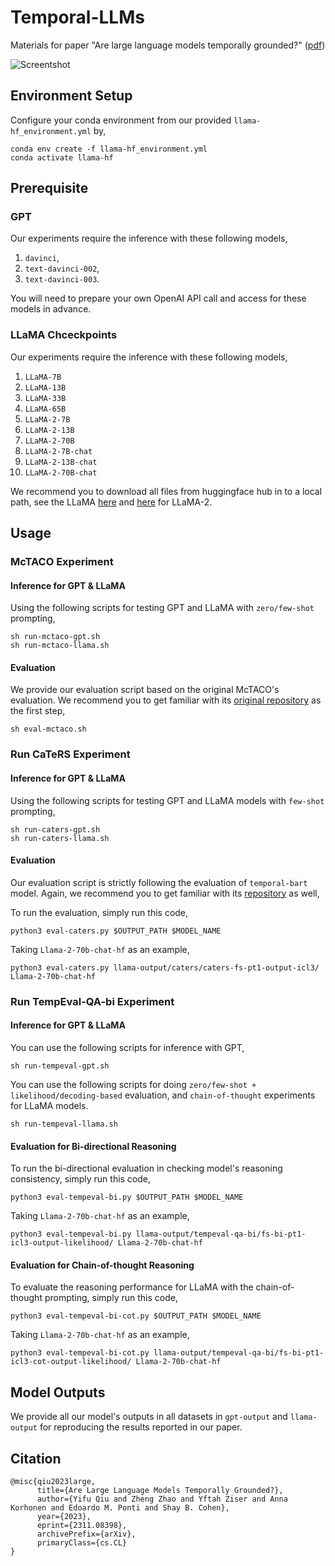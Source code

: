 # Temporal-LLMs
Materials for paper "Are large language models temporally grounded?" ([pdf](https://arxiv.org/pdf/2311.08398.pdf))

![Screentshot](illustration.png)

## Environment Setup

Configure your conda environment from our provided `llama-hf_environment.yml` by,

```
conda env create -f llama-hf_environment.yml
conda activate llama-hf
```

## Prerequisite

### GPT

Our experiments require the inference with these following models,

1. `davinci`,
2. `text-davinci-002`,
3. `text-davinci-003`.

You will need to prepare your own OpenAI API call and access for these models in advance.

### LLaMA Chceckpoints

Our experiments require the inference with these following models,

1. `LLaMA-7B`
2. `LLaMA-13B`
3. `LLaMA-33B`
4. `LLaMA-65B`
5. `LLaMA-2-7B`
6. `LLaMA-2-13B`
7. `LLaMA-2-70B`
8. `LLaMA-2-7B-chat`
9. `LLaMA-2-13B-chat`
10. `LLaMA-2-70B-chat`


We recommend you to download all files from huggingface hub in to a local path, see the LLaMA [here](https://huggingface.co/docs/transformers/main/model_doc/llama) and [here](https://huggingface.co/docs/transformers/main/model_doc/llama2#resources) for LLaMA-2.

## Usage

### McTACO Experiment

#### Inference for GPT & LLaMA

Using the following scripts for testing GPT and LLaMA with `zero/few-shot` prompting,

```
sh run-mctaco-gpt.sh
sh run-mctaco-llama.sh
```

#### Evaluation

We provide our evaluation script based on the original McTACO's evaluation. We recommend you to get familiar with its [original repository](https://github.com/CogComp/MCTACO) as the first step,

```
sh eval-mctaco.sh
```

### Run CaTeRS Experiment

#### Inference for GPT & LLaMA

Using the following scripts for testing GPT and LLaMA models with `few-shot` prompting,

```
sh run-caters-gpt.sh
sh run-caters-llama.sh
```

#### Evaluation

Our evaluation script is strictly following the evaluation of `temporal-bart` model. Again, we recommend you to get familiar with its [repository](https://github.com/jjasonn0717/TemporalBART) as well,

To run the evaluation, simply run this code,
```
python3 eval-caters.py $OUTPUT_PATH $MODEL_NAME
```

Taking `Llama-2-70b-chat-hf` as an example,
```
python3 eval-caters.py llama-output/caters/caters-fs-pt1-output-icl3/ Llama-2-70b-chat-hf
```


### Run TempEval-QA-bi Experiment

#### Inference for GPT & LLaMA

You can use the following scripts for inference with GPT,

```
sh run-tempeval-gpt.sh
```

You can use the following scripts for doing `zero/few-shot + likelihood/decoding-based` evaluation, and `chain-of-thought` experiments for LLaMA models.

```
sh run-tempeval-llama.sh
```

#### Evaluation for Bi-directional Reasoning

To run the bi-directional evaluation in checking model's reasoning consistency, simply run this code,
```
python3 eval-tempeval-bi.py $OUTPUT_PATH $MODEL_NAME
```

Taking `Llama-2-70b-chat-hf` as an example,
```
python3 eval-tempeval-bi.py llama-output/tempeval-qa-bi/fs-bi-pt1-icl3-output-likelihood/ Llama-2-70b-chat-hf
```

#### Evaluation for Chain-of-thought Reasoning
To evaluate the reasoning performance for LLaMA with the chain-of-thought prompting, simply run this code,
```
python3 eval-tempeval-bi-cot.py $OUTPUT_PATH $MODEL_NAME
```

Taking `Llama-2-70b-chat-hf` as an example,
```
python3 eval-tempeval-bi-cot.py llama-output/tempeval-qa-bi/fs-bi-pt1-icl3-cot-output-likelihood/ Llama-2-70b-chat-hf
```

## Model Outputs

We provide all our model's outputs in all datasets in `gpt-output` and `llama-output` for reproducing the results reported in our paper.


## Citation

```
@misc{qiu2023large,
      title={Are Large Language Models Temporally Grounded?}, 
      author={Yifu Qiu and Zheng Zhao and Yftah Ziser and Anna Korhonen and Edoardo M. Ponti and Shay B. Cohen},
      year={2023},
      eprint={2311.08398},
      archivePrefix={arXiv},
      primaryClass={cs.CL}
}
```
